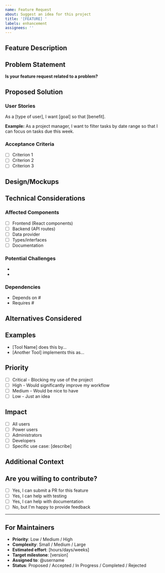 ```yaml
---
name: Feature Request
about: Suggest an idea for this project
title: '[FEATURE] '
labels: enhancement
assignees: ''
---
```


## Feature Description

<!-- A clear and concise description of the feature you're proposing -->

## Problem Statement

<!-- Describe the problem this feature would solve -->

**Is your feature request related to a problem?**
<!-- e.g., I'm always frustrated when... -->

## Proposed Solution

<!-- Describe the solution you'd like to see implemented -->

### User Stories

<!-- Describe how this feature would be used -->

As a [type of user], I want [goal] so that [benefit].

**Example:**
As a project manager, I want to filter tasks by date range so that I can focus on tasks due this week.

### Acceptance Criteria

<!-- Define what "done" looks like for this feature -->

- [ ] Criterion 1
- [ ] Criterion 2
- [ ] Criterion 3

## Design/Mockups

<!-- If applicable, add mockups, sketches, or design ideas -->

## Technical Considerations

<!-- For technical users: share implementation ideas or concerns -->

### Affected Components

<!-- Which parts of the codebase would this feature touch? -->

- [ ] Frontend (React components)
- [ ] Backend (API routes)
- [ ] Data provider
- [ ] Types/interfaces
- [ ] Documentation

### Potential Challenges

<!-- What technical challenges might this feature present? -->

-
-

### Dependencies

<!-- Does this feature depend on other features or external services? -->

- Depends on #
- Requires #

## Alternatives Considered

<!-- Describe alternative solutions or features you've considered -->

## Examples

<!-- Are there similar features in other tools you'd like to reference? -->

- [Tool Name] does this by...
- [Another Tool] implements this as...

## Priority

<!-- How important is this feature to you? -->

- [ ] Critical - Blocking my use of the project
- [ ] High - Would significantly improve my workflow
- [ ] Medium - Would be nice to have
- [ ] Low - Just an idea

## Impact

<!-- Who would benefit from this feature? -->

- [ ] All users
- [ ] Power users
- [ ] Administrators
- [ ] Developers
- [ ] Specific use case: [describe]

## Additional Context

<!-- Add any other context, research, or information about the feature request -->

## Are you willing to contribute?

<!-- Would you be interested in implementing this feature? -->

- [ ] Yes, I can submit a PR for this feature
- [ ] Yes, I can help with testing
- [ ] Yes, I can help with documentation
- [ ] No, but I'm happy to provide feedback

---

## For Maintainers

<!-- This section will be filled by maintainers -->

- **Priority**: Low / Medium / High
- **Complexity**: Small / Medium / Large
- **Estimated effort**: [hours/days/weeks]
- **Target milestone**: [version]
- **Assigned to**: @username
- **Status**: Proposed / Accepted / In Progress / Completed / Rejected
